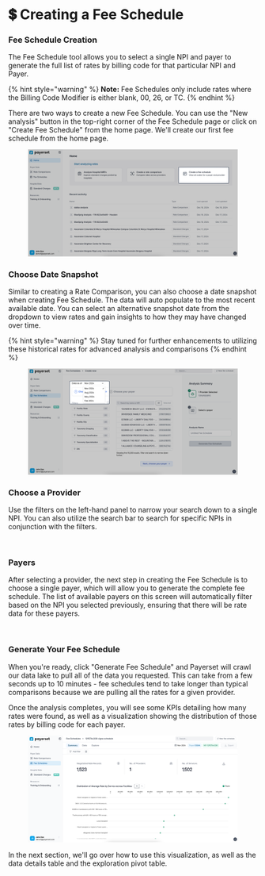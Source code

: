 # 💲 Creating a Fee Schedule

### Fee Schedule Creation

The Fee Schedule tool allows you to select a single NPI and payer to generate the full list of rates by billing code for that particular NPI and Payer.&#x20;

{% hint style="warning" %}
**Note:** Fee Schedules only include rates where the Billing Code Modifier is either blank, 00, 26, or TC.
{% endhint %}

There are two ways to create a new Fee Schedule. You can use the "New analysis" button in the top-right corner of the Fee Schedule page or click on "Create Fee Schedule" from the home page. We'll create our first fee schedule from the home page.

<figure><img src="../../.gitbook/assets/image (4).png" alt=""><figcaption></figcaption></figure>

### Choose Date Snapshot

Similar to creating a Rate Comparison, you can also choose a date snapshot when creating Fee Schedule. The data will auto populate to the most recent available date. You can select an alternative snapshot date from the dropdown to view rates and gain insights to how they may have changed over time.

{% hint style="warning" %}
Stay tuned for further enhancements to utilizing these historical rates for advanced analysis and comparisons&#x20;
{% endhint %}

<figure><img src="../../.gitbook/assets/image (3).png" alt=""><figcaption></figcaption></figure>

### Choose a Provider

Use the filters on the left-hand panel to narrow your search down to a single NPI. You can also utilize the search bar to search for specific NPIs in conjunction with the filters.

<figure><img src="../../.gitbook/assets/Kapture 2024-12-18 at 20.38.38.gif" alt=""><figcaption></figcaption></figure>

### Payers

After selecting a provider, the next step in creating the Fee Schedule is to choose a single payer, which will allow you to generate the complete fee schedule. The list of available payers on this screen will automatically filter based on the NPI you selected previously, ensuring that there will be rate data for these payers.

<figure><img src="../../.gitbook/assets/Kapture 2024-12-18 at 20.47.56.gif" alt=""><figcaption></figcaption></figure>

### Generate Your Fee Schedule

When you're ready, click "Generate Fee Schedule" and Payerset will crawl our data lake to pull all of the data you requested. This can take from a few seconds up to 10 minutes - fee schedules tend to take longer than typical comparisons because we are pulling all the rates for a given provider.

Once the analysis completes, you will see some KPIs detailing how many rates were found, as well as a visualization showing the distribution of those rates by billing code for each payer.

<figure><img src="../../.gitbook/assets/image (1) (1) (1).png" alt=""><figcaption></figcaption></figure>

In the next section, we'll go over how to use this visualization, as well as the data details table and the exploration pivot table.
